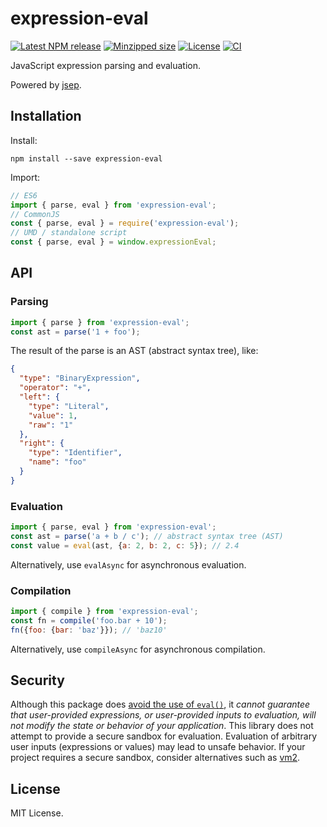 # expression-eval

[![Latest NPM release](https://img.shields.io/npm/v/expression-eval.svg)](https://www.npmjs.com/package/expression-eval)
[![Minzipped size](https://badgen.net/bundlephobia/minzip/expression-eval)](https://bundlephobia.com/result?p=expression-eval)
[![License](https://img.shields.io/badge/license-MIT-007ec6.svg)](https://github.com/donmccurdy/expression-eval/blob/master/LICENSE)
[![CI](https://github.com/donmccurdy/expression-eval/workflows/CI/badge.svg?branch=master&event=push)](https://github.com/donmccurdy/expression-eval/actions?query=workflow%3ACI)

JavaScript expression parsing and evaluation.

Powered by [jsep](https://github.com/soney/jsep).

## Installation

Install:

```
npm install --save expression-eval
```

Import:

```js
// ES6
import { parse, eval } from 'expression-eval';
// CommonJS
const { parse, eval } = require('expression-eval');
// UMD / standalone script
const { parse, eval } = window.expressionEval;
```

## API

### Parsing

```javascript
import { parse } from 'expression-eval';
const ast = parse('1 + foo');
```

The result of the parse is an AST (abstract syntax tree), like:

```json
{
  "type": "BinaryExpression",
  "operator": "+",
  "left": {
    "type": "Literal",
    "value": 1,
    "raw": "1"
  },
  "right": {
    "type": "Identifier",
    "name": "foo"
  }
}
```

### Evaluation

```javascript
import { parse, eval } from 'expression-eval';
const ast = parse('a + b / c'); // abstract syntax tree (AST)
const value = eval(ast, {a: 2, b: 2, c: 5}); // 2.4
```

Alternatively, use `evalAsync` for asynchronous evaluation.

### Compilation

```javascript
import { compile } from 'expression-eval';
const fn = compile('foo.bar + 10');
fn({foo: {bar: 'baz'}}); // 'baz10'
```

Alternatively, use `compileAsync` for asynchronous compilation.

## Security

Although this package does [avoid the use of `eval()`](https://developer.mozilla.org/en-US/docs/Web/JavaScript/Reference/Global_Objects/eval#Do_not_ever_use_eval!), it _cannot guarantee that user-provided expressions, or user-provided inputs to evaluation, will not modify the state or behavior of your application_. This library does not attempt to provide a secure sandbox for evaluation. Evaluation of arbitrary user inputs (expressions or values) may lead to unsafe behavior. If your project requires a secure sandbox, consider alternatives such as [vm2](https://www.npmjs.com/package/vm2).

## License

MIT License.
